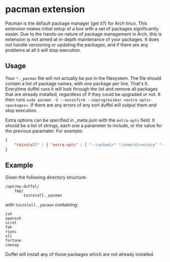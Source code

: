 # pacman extension

Pacman is the default package manager (get it?) for Arch linux. This extension makes initial setup
of a box with a set of packages significantly easier. Due to the hands-on nature of package management
in Arch, this is extension is not aimed at in-depth maintenance of your packages. It does not handle
versioning or updating the packages, and if there are any problems at all it will stop execution.

## Usage

Your `*._pacman` file will not actually be put in the filesystem. The file should contain a list of
package names, with one package per line. That's it. Everytime duffel runs it will look through
the list and remove all packages that are already installed, regardless of if they could be upgraded
or not. It then runs `sudo pacman -S --noconfirm --noprogressbar <extra opts> <packages>`. If there
are any errors of any sort duffel will output them and stop execution.

Extra options can be specified in _meta.json with the `extra-opts` field. It should be a list of
strings, each one a parameter to include, or the value for the previous paramater. For example:
```json
{
    "toinstall" : { "extra-opts" : [ "--cachedir" "/some/directory" "--debug" ] }
}
```

## Example

Given the following directory structure:
```
/opt/my-duffel/
    tmp/
        toinstall._pacman
```

with `toinstall._pacman` containing:

```
zsh
openssh
scrot
feh
rsync
vlc
fortune
cowsay
```

Duffel will install any of those packages which are not already installed.
